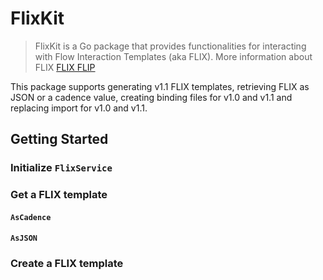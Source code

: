 # FlixKit

> FlixKit is a Go package that provides functionalities for interacting with Flow Interaction Templates (aka FLIX). More information about FLIX [FLIX FLIP](https://github.com/onflow/flips/blob/main/application/20230330-interaction-templates-1.1.0.md)

This package supports generating v1.1 FLIX templates, retrieving FLIX as JSON or a cadence value, creating binding files for v1.0 and v1.1 and replacing import for v1.0 and v1.1.

## Getting Started

### Initialize `FlixService`

### Get a FLIX template

#### `AsCadence`

#### `AsJSON`

### Create a FLIX template
